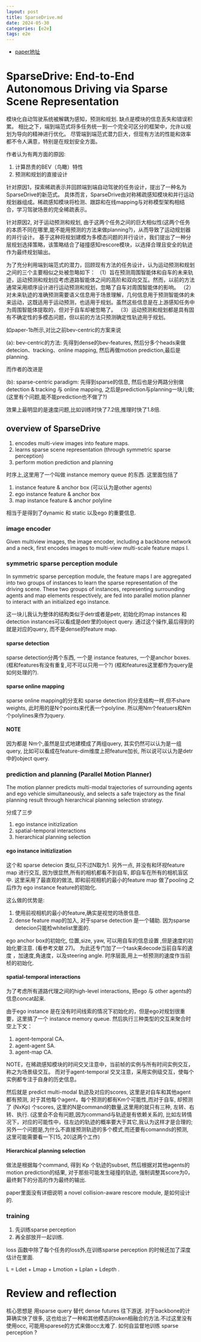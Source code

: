 ```yaml
---
layout: post
title: SparseDrive.md
date: 2024-05-30
categories: [e2e]
tags: e2e
---
```

<!--more-->

- [paper地址](https://arxiv.org/abs/2405.19620)

# SparseDrive: End-to-End Autonomous Driving via Sparse Scene Representation


模块化自动驾驶系统被解耦为感知，预测和规划. 缺点是模块的信息丢失和错误积累。
相比之下，端到端范式将多任务统一到一个完全可区分的框架中，允许以规划为导向的精神进行优化。
尽管端到端范式潜力巨大，但现有方法的性能和效率都不令人满意，特别是在规划安全方面。

作者认为有两方面的原因:
1. 计算昂贵的BEV（鸟瞰）特性
2. 预测和规划的直接设计

针对原因1，探索稀疏表示并回顾端到端自动驾驶的任务设计，提出了一种名为SparseDrive的新范式。
具体而言，SparseDrive由对称稀疏感知模块和并行运动规划器组成。稀疏感知模块将检测、跟踪和在线mapping与对称模型架构相结合，学习驾驶场景的完全稀疏表示。

针对原因2, 对于运动预测和规划, 由于这两个任务之间的巨大相似性(这两个任务的本质不同在哪里,能不能用预测的方法来做planning?)，从而导致了运动规划器的并行设计。
基于这种将规划建模为多模态问题的并行设计，我们提出了一种分层规划选择策略，该策略结合了碰撞感知rescore模块，以选择合理且安全的轨迹作为最终规划输出。


为了充分利用端到端范式的潜力，回顾现有方法的任务设计，认为运动预测和规划之间的三个主要相似之处被忽略如下：
（1）旨在预测周围智能体和自车的未来轨迹，运动预测和规划应考虑道路智能体之间的高阶和双向交互。然而，以前的方法通常采用顺序设计进行运动预测和规划，忽略了自车对周围智能体的影响。
（2）对未来轨迹的准确预测需要语义信息用于场景理解，几何信息用于预测智能体的未来运动，这既适用于运动预测，也适用于规划。虽然这些信息是在上游感知任务中为周围智能体提取的，但对于自车却被忽略了。
（3）运动预测和规划都是具有固有不确定性的多模态问题，但以前的方法只预测确定性轨迹用于规划。

如paper-1b所示,对比之前bev-centric的方案来说

(a): bev-centric的方法: 先得到dense的bev-features, 然后分多个heads来做 detecion、tracking、online mapping, 然后再做motion prediction,最后是planning.

而作者的改进是

(b): sparse-centric paradigm: 先得到sparse的信息, 然后也是分两路分别做 detection & tracking 与 online mapping, 之后是prediction与planning一块儿做; (这里有个问题,能不能prediction也不做了?)

效果上最明显的是速度问题,比如训练时快了7.2倍,推理时快了1.8倍.

## overview of SparseDrive

1. encodes multi-view images into feature maps.
2. learns sparse scene representation (through symmetric sparse perception)
3. perform motion prediction and planning

时序上,这里用了一个叫做 instance memory queue 的东西. 这里面包括了

1. instance feature & anchor box (可以认为是other agents)
2. ego instance feature & anchor box
3. map instance feature & anchor polyline

相当于是得到了dynamic 和 static 以及ego 的重要信息.

### image encoder

Given multiview images, the image encoder, including a backbone network and a neck, first encodes images to multi-view multi-scale feature maps I.


### symmetric sparse perception module

In symmetric sparse perception module, the feature maps I are aggregated into two groups of instances to learn the sparse representation of the driving scene. These two groups of instances, representing surrounding agents and map elements respectively, are fed into parallel motion planner to interact with an initialized ego instance.

这一块儿我认为整体的结构类似于detr或者是petr, 初始化的map instances 和detection instances可以看成是detr里的object query. 通过这个操作,最后得到的就是对应的query, 而不是dense的feature map. 

#### sparse detection 

sparse detection分两个东西, 一个是 instance features, 一个是anchor boxes. (框和features有没有重复,可不可以只用一个?) (框和features这里都作为query是如何处理的?).

#### sparse online mapping

sparse online mapping的分支和 sparse detection 的分支结构一样,但不share weights, 此时用的是N个points来代表一个polyline. 所以用Nm个featuers和Nm个polylines来作为query.

#### NOTE

因为都是 Nm个,虽然是显式地建模成了两组query, 其实仍然可以认为是一组query, 比如可以看成在feature-dim维度上把feature加长, 所以说可以认为是detr中的object query.



### prediction and planning (Parallel Motion Planner)

The motion planner predicts multi-modal trajectories of surrounding agents and ego vehicle simultaneously, and selects a safe trajectory as the final planning result through hierarchical planning selection strategy.

分成了三步

1. ego instance initizlization
2. spatial-temporal interactions
3. hierarchical planning selection

#### ego instance initizlization

这个和 sparse detecion 类似,只不过N取为1. 另外一点, 并没有和环视feature map 进行交互, 因为很显然,所有的相机都看不到自车, 即自车在所有的相机盲区中.
这里采用了最直观的做法, 即和前视相机的最小的feature map 做了pooling 之后作为 ego instance feature的初始化.

这么做的优势是:
1. 使用前视相机的最小的feature,确实是视觉的场景信息.
2. dense feature map的加入, 对于sparse detection 是一个辅助. 因为sparse detecion只能检whitelist里面的.

ego anchor box的初始化, 位置,size, yaw, 可以用自车的信息设置 ,但是速度的初始化要注意. (看参考文献 27)。 为此还专门加了一个task来decode当前自车的速度 ，加速度,角速度，以及steering angle. 时序层面,用上一桢预测的速度作当前桢的初始化.

#### spatial-temporal interactions

为了考虑所有道路代理之间的high-level interactions, 把ego 与 other agents的信息concat起来. 

由于ego instance 是在没有时间线索的情况下初始化的，但是ego对规划很重要，这里搞了一个 instance memory queue. 
然后执行三种类型的交互来聚合时空上下文：
1. agent-temporal CA、
2. agent-agent SA. 
3. agent-map CA. 

NOTE，在稀疏感知模块的时间交叉注意中，当前帧的实例与所有时间实例交互，称之为场景级交互。
而对于agent-temporal 交叉注意，采用实例级交互，使每个实例都专注于自身的历史信息。

然后就是 predict multi-modal 轨迹及对应的scores, 这里是对自车和其他agent都有预测, 对于其他每个agent，每个预测的都有Km个可能性,而对于自车, 却预测了 (NxKp) 个scores, 这里的N是command的数量,这里用的就只有三种, 左转、右转、执行. (这里会不会有问题,因为command与轨迹是有依赖关系的, 比如左转情况下，对应的可能性中，往左边的轨迹的概率要大于其它,我认为这样才是合理的; 另外一个问题是,为什么不直接预测轨迹的多个模式,而还要有comannds的预测, 这里可能需要看一下[15, 20]这两个工作)

#### Hierarchical planning selection

做法是根据每个command, 得到 Kp 个轨迹的subset, 然后根据对其他agents的motion prediction的结果, 对于那些可能发生碰撞的轨迹, 强制调整其score为0，最终剩下的分高的作为最终的输出.

paper里面没有详细说明 a novel collision-aware rescore module, 是如何设计的.

### training

1. 先训练sparse perception
2. 再全部放开一起训练.

loss 函数中除了每个任务的loss外,在训练sparse perception 的时候还加了深度估计在里面.

L = Ldet + Lmap + Lmotion + Lplan + Ldepth .


# Review and reflection

核心思想是 用sparse query 替代 dense futures 往下游送. 对于backbone的计算确实快了很多, 这也给出了一种和其他模态的token相融合的方法.不过这里没有使用occ, 可能用sparese的方式来做occ太难了.
如何自监督地训练 sparse perception ?

